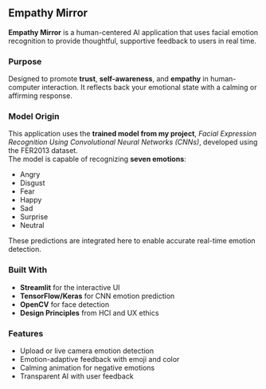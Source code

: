 ## Empathy Mirror

**Empathy Mirror** is a human-centered AI application that uses facial emotion recognition to provide thoughtful, supportive feedback to users in real time.

### Purpose
Designed to promote **trust**, **self-awareness**, and **empathy** in human-computer interaction. It reflects back your emotional state with a calming or affirming response.

### Model Origin
This application uses the **trained model from my project**, *Facial Expression Recognition Using Convolutional Neural Networks (CNNs)*, developed using the FER2013 dataset.  
The model is capable of recognizing **seven emotions**:  
- Angry  
- Disgust  
- Fear  
- Happy  
- Sad  
- Surprise  
- Neutral  

These predictions are integrated here to enable accurate real-time emotion detection.

### Built With
- **Streamlit** for the interactive UI  
- **TensorFlow/Keras** for CNN emotion prediction  
- **OpenCV** for face detection  
- **Design Principles** from HCI and UX ethics  

### Features
- Upload or live camera emotion detection  
- Emotion-adaptive feedback with emoji and color  
- Calming animation for negative emotions  
- Transparent AI with user feedback
